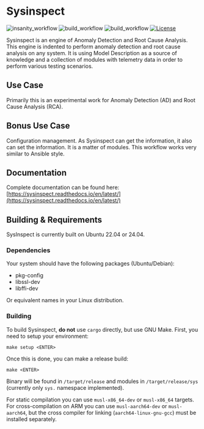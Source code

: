 # Sysinspect

![insanity_workflow](https://github.com/tinythings/sysinspect/actions/workflows/insanity_check.yml/badge.svg)
![build_workflow](https://github.com/tinythings/sysinspect/actions/workflows/generic_workflow.yml/badge.svg)
![build_workflow](https://github.com/tinythings/sysinspect/actions/workflows/all_the_tests.yml/badge.svg)
[![License](https://img.shields.io/badge/License-Apache_2.0-blue.svg)](https://opensource.org/licenses/Apache-2.0)



Sysinspect is an engine of Anomaly Detection and Root Cause Analysis.
This engine is indented to perform anomaly detection and root cause
analysis on any system. It is using Model Description as a source of
knowledge and a collection of modules with telemetry data in order to
perform various testing scenarios. 

## Use Case

Primarily this is an experimental work for Anomaly Detection (AD) and
Root Cause Analysis (RCA).

## Bonus Use Case

Configuration management. As Sysinspect can get the information, it
also can set the information. It is a matter of modules.
This workflow works very similar to Ansible style.

## Documentation

Complete documentation can be found here:
[https://sysinspect.readthedocs.io/en/latest/](https://sysinspect.readthedocs.io/en/latest/)

## Building & Requirements

SysInspect is currently built on Ubuntu 22.04 or 24.04.

### Dependencies

Your system should have the following packages (Ubuntu/Debian):

- pkg-config
- libssl-dev
- libffi-dev

Or equivalent names in your Linux distribution.

### Building

To build Sysinspect, **do not** use `cargo` directly, but use GNU
Make. First, you need to setup your environment:

    make setup <ENTER>

Once this is done, you can make a release build:

    make <ENTER>

Binary will be found in `/target/release` and modules in
`/target/release/sys` (currently only `sys.` namespace implemented).

For static compilation you can use `musl-x86_64-dev` or `musl-x86_64`
targets. For cross-compilation on ARM you can use `musl-aarch64-dev`
or `musl-aarch64`, but the cross compiler for linking
(`aarch64-linux-gnu-gcc`) must be installed separately.

